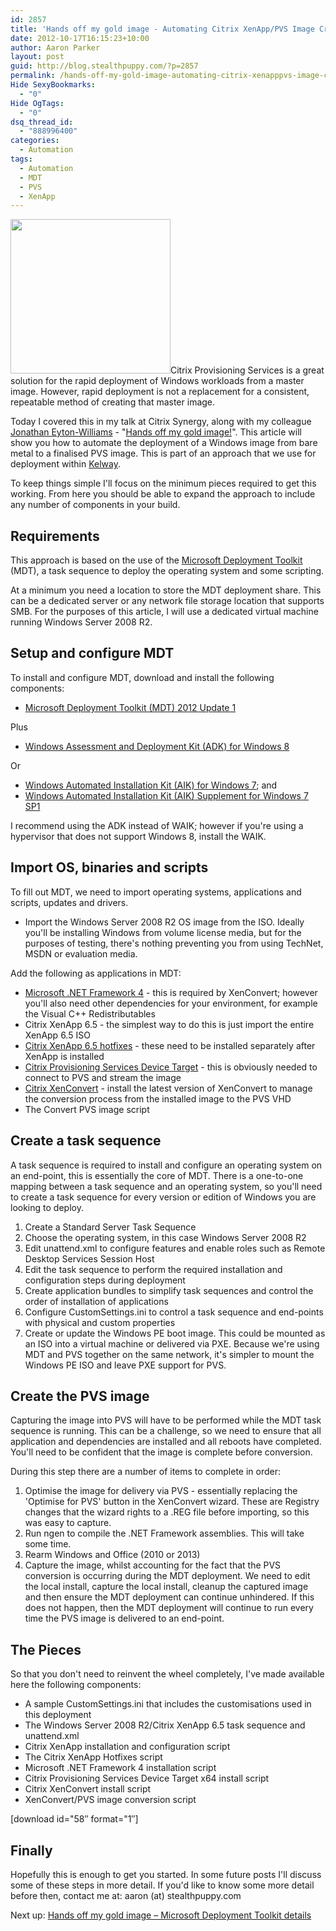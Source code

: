 ```yaml
---
id: 2857
title: 'Hands off my gold image - Automating Citrix XenApp/PVS Image Creation'
date: 2012-10-17T16:15:23+10:00
author: Aaron Parker
layout: post
guid: http://blog.stealthpuppy.com/?p=2857
permalink: /hands-off-my-gold-image-automating-citrix-xenapppvs-image-creation/
Hide SexyBookmarks:
  - "0"
Hide OgTags:
  - "0"
dsq_thread_id:
  - "888996400"
categories:
  - Automation
tags:
  - Automation
  - MDT
  - PVS
  - XenApp
---
```

<img class="alignright size-full wp-image-2861" title="hands-off" src="http://stealthpuppy.com/wp-content/uploads/2012/10/hands-off.png" alt="" width="256" height="247" srcset="https://stealthpuppy.com/wp-content/uploads/2012/10/hands-off.png 256w, https://stealthpuppy.com/wp-content/uploads/2012/10/hands-off-150x144.png 150w" sizes="(max-width: 256px) 100vw, 256px" />Citrix Provisioning Services is a great solution for the rapid deployment of Windows workloads from a master image. However, rapid deployment is not a replacement for a consistent, repeatable method of creating that master image.

Today I covered this in my talk at Citrix Synergy, along with my colleague [Jonathan Eyton-Williams](https://twitter.com/jonathanew) - "[Hands off my gold image!](https://citrix.g2planet.com/synergybarcelona2012/public_session_view.php?agenda_session_id=191&conference=synergy)". This article will show you how to automate the deployment of a Windows image from bare metal to a finalised PVS image. This is part of an approach that we use for deployment within [Kelway](http://www.kelway.co.uk).

To keep things simple I'll focus on the minimum pieces required to get this working. From here you should be able to expand the approach to include any number of components in your build.

## Requirements

This approach is based on the use of the [Microsoft Deployment Toolkit](http://technet.microsoft.com/en-us/solutionaccelerators/dd407791.aspx) (MDT), a task sequence to deploy the operating system and some scripting.

At a minimum you need a location to store the MDT deployment share. This can be a dedicated server or any network file storage location that supports SMB. For the purposes of this article, I will use a dedicated virtual machine running Windows Server 2008 R2.

## Setup and configure MDT

To install and configure MDT, download and install the following components:

  * [Microsoft Deployment Toolkit (MDT) 2012 Update 1](http://www.microsoft.com/en-us/download/details.aspx?id=25175)

Plus

  * [Windows Assessment and Deployment Kit (ADK) for Windows 8](http://www.microsoft.com/en-us/download/details.aspx?id=30652)

Or

  * [Windows Automated Installation Kit (AIK) for Windows 7](http://www.microsoft.com/en-us/download/details.aspx?id=5753); and
  * [Windows Automated Installation Kit (AIK) Supplement for Windows 7 SP1](http://www.microsoft.com/en-us/download/details.aspx?id=5188)

I recommend using the ADK instead of WAIK; however if you're using a hypervisor that does not support Windows 8, install the WAIK.

## Import OS, binaries and scripts

To fill out MDT, we need to import operating systems, applications and scripts, updates and drivers.

  * Import the Windows Server 2008 R2 OS image from the ISO. Ideally you'll be installing Windows from volume license media, but for the purposes of testing, there's nothing preventing you from using TechNet, MSDN or evaluation media.

Add the following as applications in MDT:

  * [Microsoft .NET Framework 4](http://www.microsoft.com/en-us/download/details.aspx?id=17718) - this is required by XenConvert; however you'll also need other dependencies for your environment, for example the Visual C++ Redistributables
  * Citrix XenApp 6.5 - the simplest way to do this is just import the entire XenApp 6.5 ISO
  * [Citrix XenApp 6.5 hotfixes](http://support.citrix.com/product/xa/v6.5_2008r2/) - these need to be installed separately after XenApp is installed
  * [Citrix Provisioning Services Device Target](http://support.citrix.com/article/CTX133349) - this is obviously needed to connect to PVS and stream the image
  * [Citrix XenConvert](http://www.citrix.com/downloads/xenserver/tools/conversion.html) - install the latest version of XenConvert to manage the conversion process from the installed image to the PVS VHD
  * The Convert PVS image script

## Create a task sequence

A task sequence is required to install and configure an operating system on an end-point, this is essentially the core of MDT. There is a one-to-one mapping between a task sequence and an operating system, so you'll need to create a task sequence for every version or edition of Windows you are looking to deploy.

  1. Create a Standard Server Task Sequence
  2. Choose the operating system, in this case Windows Server 2008 R2
  3. Edit unattend.xml to configure features and enable roles such as Remote Desktop Services Session Host
  4. Edit the task sequence to perform the required installation and configuration steps during deployment
  5. Create application bundles to simplify task sequences and control the order of installation of applications
  6. Configure CustomSettings.ini to control a task sequence and end-points with physical and custom properties
  7. Create or update the Windows PE boot image. This could be mounted as an ISO into a virtual machine or delivered via PXE. Because we're using MDT and PVS together on the same network, it's simpler to mount the Windows PE ISO and leave PXE support for PVS.

## Create the PVS image

Capturing the image into PVS will have to be performed while the MDT task sequence is running. This can be a challenge, so we need to ensure that all application and dependencies are installed and all reboots have completed. You'll need to be confident that the image is complete before conversion.

During this step there are a number of items to complete in order:

  1. Optimise the image for delivery via PVS - essentially replacing the 'Optimise for PVS' button in the XenConvert wizard. These are Registry changes that the wizard rights to a .REG file before importing, so this was easy to capture.
  2. Run ngen to compile the .NET Framework assemblies. This will take some time.
  3. Rearm Windows and Office (2010 or 2013)
  4. Capture the image, whilst accounting for the fact that the PVS conversion is occurring during the MDT deployment. We need to edit the local install, capture the local install, cleanup the captured image and then ensure the MDT deployment can continue unhindered. If this does not happen, then the MDT deployment will continue to run every time the PVS image is delivered to an end-point.

## The Pieces

So that you don't need to reinvent the wheel completely, I've made available here the following components:

  * A sample CustomSettings.ini that includes the customisations used in this deployment
  * The Windows Server 2008 R2/Citrix XenApp 6.5 task sequence and unattend.xml
  * Citrix XenApp installation and configuration script
  * The Citrix XenApp Hotfixes script
  * Microsoft .NET Framework 4 installation script
  * Citrix Provisioning Services Device Target x64 install script
  * Citrix XenConvert install script
  * XenConvert/PVS image conversion script

<p class="important">
  [download id="58&#8243; format="1&#8243;]
</p>

## Finally

Hopefully this is enough to get you started. In some future posts I'll discuss some of these steps in more detail. If you'd like to know some more detail before then, contact me at: aaron (at) stealthpuppy.com

Next up: [Hands off my gold image – Microsoft Deployment Toolkit details](http://stealthpuppy.com/deployment/hands-off-my-gold-image-microsoft-deployment-toolkit-details/)